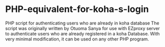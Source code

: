 # PHP-equivalent-for-koha-s-login
PHP script for authenticating users who are already in koha database
The script was originally written by Otuoma Sanya for use with EZproxy server to authenticate users who are already registered in a koha Database. With very minimal modification, it can be used on any other PHP program.
